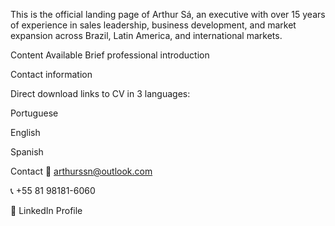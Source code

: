 This is the official landing page of Arthur Sá, an executive with over 15 years of experience in sales leadership, business development, and market expansion across Brazil, Latin America, and international markets.

Content Available
Brief professional introduction

Contact information

Direct download links to CV in 3 languages:

Portuguese

English

Spanish

Contact
📧 arthurssn@outlook.com

📞 +55 81 98181-6060

🔗 LinkedIn Profile

